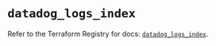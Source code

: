 # `datadog_logs_index`

Refer to the Terraform Registry for docs: [`datadog_logs_index`](https://registry.terraform.io/providers/datadog/datadog/3.67.0/docs/resources/logs_index).
